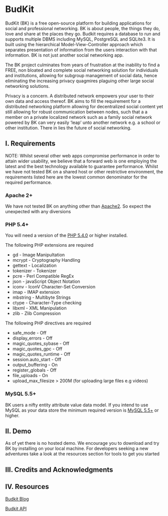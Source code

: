 BudKit
======

BudKit (BK) is a free open-source platform for building applications for social and professional networking. BK is about people, the things they do, love and share at the places they go. Budkit requires a database to run and supports multiple DBMS including MySQL, PostgreSQL and SQLite3. It is built using the hierarchical Model-View-Controller approach which separates presentation of information from the users interaction with that information. BK is not just another social networking app.

The BK project culminates from years of frustration at the inability to find a FREE, non bloated and complete social networking solution for individuals and institutions, allowing for subgroup management of social data, hence eliminating the increasing privacy quagmires plaguing other large social networking solutions.

Privacy is a concern. A distributed network empowers your user to their own data and access thereof.  BK aims to fill the requirement for a distributed networking platform allowing for decentralized social content yet still allowing for robust communication between nodes, such that a a member on a private localized network such as a family social network powered by BK can very easily ‘leap’ unto another network e.g. a school or other institution. There in lies the future of social networking.

I. Requirements
-----------------
NOTE: Whilst several other web apps compromise performance in order to attain wider usability, we believe that a forward web is one employing the latest and the best technology available to guarantee performance. Whilst we have not tested BK on a shared host or other restrictive environment, the requirements listed here are the lowest common denominator for the required performance. 


### Apache 2+
[APACHE2]: https://httpd.apache.org/docs/2.4/
We have not tested BK on anything other than [Apache2][APACHE2]. So expect the unexpected with any diversions

### PHP 5.4+
[PHP5]: http://php.net/releases/5_4_0.php
You will need a version of the [PHP 5.4.0][PHP5] or higher installed. 

The following PHP extensions are required
- gd - Image Manipultation
- mcrypt - Cryptography Handling	
- gettext - Localization
- tokenizer - Tokenizer
- pcre - Perl Compatible RegEx
- json - javaScript Object Notation
- iconv - IconV Character-Set Conversion
- imap - IMAP extension
- mbstring - Multibyte Strings
- ctype - Character-Type checking
- libxml - XML Manipulation
- zlib - Zlib Compression

The following PHP directives are required
- safe_mode -	Off		
- display_errors -	Off		
- magic_quotes_sybase -	Off	
- magic_quotes_gpc -	Off	
- magic_quotes_runtime - Off	
- session.auto_start -	Off	
- output_buffering -	On	
- register_globals -	Off	
- file_uploads -	On
- upload_max_filesize	> 200M (for uploading large files e.g videos)

### MySQL 5.5+
[MySQL55]: http://dev.mysql.com/tech-resources/articles/introduction-to-mysql-55.html
BK  users a nifty entity attribute value data model. If you intend to use MySQL as your data store the minimum required version is [MySQL 5.5+][MySQL55] or higher. 	

II. Demo
---------
As of yet there is no hosted demo. We encourage you to download and try BK by installing on your local machine. For developers seeking a new adventures take a look at the resources section for tools to get you started

III. Credits and Acknowledgments
--------------------------------



IV. Resources
--------------------------------
[Budkit Blog](http://budkit.org/blog)

[Budkit API](http://drstonyhills.github.com/budkit)